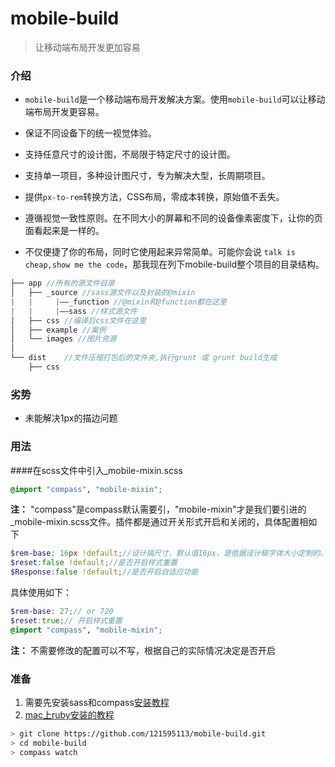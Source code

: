 # mobile-build
> 让移动端布局开发更加容易

### 介绍

- `mobile-build`是一个移动端布局开发解决方案。使用`mobile-build`可以让移动端布局开发更容易。

- 保证不同设备下的统一视觉体验。

- 支持任意尺寸的设计图，不局限于特定尺寸的设计图。

- 支持单一项目，多种设计图尺寸，专为解决大型，长周期项目。

- 提供`px-to-rem`转换方法，CSS布局，零成本转换，原始值不丢失。

- 遵循视觉一致性原则。在不同大小的屏幕和不同的设备像素密度下，让你的页面看起来是一样的。

- 不仅便捷了你的布局，同时它使用起来异常简单。可能你会说 `talk is cheap,show me the code`，那我现在列下mobile-build整个项目的目录结构。


```javascript
├── app	//所有的源文件目录
│   ├── _source //sass源文件以及封装的@mixin
|   |     |——_function //@mixin和@function都在这里
|   |     |——sass //样式源文件
│   ├── css //编译后css文件在这里
│   ├── example //案例
│   └── images //图片资源
│
└── dist	//文件压缩打包后的文件夹,执行grunt 或 grunt build生成
    ├── css
```

### 劣势

- 未能解决1px的描边问题

### 用法

####在scss文件中引入_mobile-mixin.scss

```scss
@import "compass", "mobile-mixin";
```

**注：** "compass"是compass默认需要引，"mobile-mixin"才是我们要引进的_mobile-mixin.scss文件。插件都是通过开关形式开启和关闭的，具体配置相如下

```scss
$rem-base: 16px !default;//设计搞尺寸，默认值16px，是依据设计稿字体大小定制的。同时，你也可以根据设计搞的宽度来订（例如：320 480 640 720 750，但不仅限与此）,其与字体大小对应关系12:320 18:480 24:640 27:720。
$reset:false !default;//是否开启样式重置
$Response:false !default;//是否开启自适应功能
```
具体使用如下：
```scss
$rem-base: 27;// or 720
$reset:true;// 开启样式重置
@import "compass", "mobile-mixin";
```
**注：** 不需要修改的配置可以不写，根据自己的实际情况决定是否开启

### 准备
1. 需要先安装sass和compass[安装教程](http://www.w3cplus.com/sassguide/install.html)
2. [mac上ruby安装的教程](http://itcourses.cs.unh.edu/assets/docs/704/reports/fall11/Ruby%20on%20Rails%20Tutorial%20-%20Eric%20Callan.pdf)

```bash
> git clone https://github.com/121595113/mobile-build.git
> cd mobile-build
> compass watch
```
